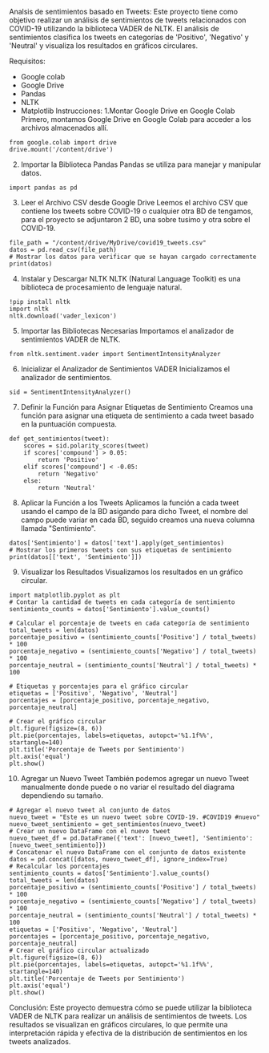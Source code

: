 Analsis de sentimientos basado en Tweets:
Este proyecto tiene como objetivo realizar un análisis de sentimientos de tweets relacionados con COVID-19 utilizando la biblioteca VADER de NLTK. El análisis de sentimientos clasifica los tweets en categorías de 'Positivo', 'Negativo' y 'Neutral' y visualiza los resultados en gráficos circulares.

Requisitos: 
- Google colab
- Google Drive
- Pandas
- NLTK
- Matplotlib
Instrucciones:
1.Montar Google Drive en Google Colab
Primero, montamos Google Drive en Google Colab para acceder a los archivos almacenados allí.
```
from google.colab import drive
drive.mount('/content/drive')
```
2. Importar la Biblioteca Pandas
Pandas se utiliza para manejar y manipular datos.
```
import pandas as pd
```
3. Leer el Archivo CSV desde Google Drive
Leemos el archivo CSV que contiene los tweets sobre COVID-19 o cualquier otra BD de tengamos, para el proyecto se adjuntaron 2 BD, una sobre tusimo y otra sobre el COVID-19.
```
file_path = "/content/drive/MyDrive/covid19_tweets.csv"
datos = pd.read_csv(file_path)
# Mostrar los datos para verificar que se hayan cargado correctamente
print(datos)
```
4. Instalar y Descargar NLTK
NLTK (Natural Language Toolkit) es una biblioteca de procesamiento de lenguaje natural.
```
!pip install nltk
import nltk
nltk.download('vader_lexicon')
```
5. Importar las Bibliotecas Necesarias
Importamos el analizador de sentimientos VADER de NLTK.
```
from nltk.sentiment.vader import SentimentIntensityAnalyzer
```
6. Inicializar el Analizador de Sentimientos VADER
Inicializamos el analizador de sentimientos.
```
sid = SentimentIntensityAnalyzer()
```
7. Definir la Función para Asignar Etiquetas de Sentimiento
Creamos una función para asignar una etiqueta de sentimiento a cada tweet basado en la puntuación compuesta.
```
def get_sentimientos(tweet):
    scores = sid.polarity_scores(tweet)
    if scores['compound'] > 0.05:
        return 'Positivo'
    elif scores['compound'] < -0.05:
        return 'Negativo'
    else:
        return 'Neutral'
```
8. Aplicar la Función a los Tweets
Aplicamos la función a cada tweet usando el campo de la BD asigando para dicho Tweet, el nombre del campo puede variar en cada BD, seguido creamos una nueva columna llamada "Sentimiento".
```
datos['Sentimiento'] = datos['text'].apply(get_sentimientos)
# Mostrar los primeros tweets con sus etiquetas de sentimiento
print(datos[['text', 'Sentimiento']])
```
9. Visualizar los Resultados
Visualizamos los resultados en un gráfico circular.
```
import matplotlib.pyplot as plt
# Contar la cantidad de tweets en cada categoría de sentimiento
sentimiento_counts = datos['Sentimiento'].value_counts()

# Calcular el porcentaje de tweets en cada categoría de sentimiento
total_tweets = len(datos)
porcentaje_positivo = (sentimiento_counts['Positivo'] / total_tweets) * 100
porcentaje_negativo = (sentimiento_counts['Negativo'] / total_tweets) * 100
porcentaje_neutral = (sentimiento_counts['Neutral'] / total_tweets) * 100

# Etiquetas y porcentajes para el gráfico circular
etiquetas = ['Positivo', 'Negativo', 'Neutral']
porcentajes = [porcentaje_positivo, porcentaje_negativo, porcentaje_neutral]

# Crear el gráfico circular
plt.figure(figsize=(8, 6))
plt.pie(porcentajes, labels=etiquetas, autopct='%1.1f%%', startangle=140)
plt.title('Porcentaje de Tweets por Sentimiento')
plt.axis('equal')
plt.show()
```
10. Agregar un Nuevo Tweet
También podemos agregar un nuevo Tweet manualmente donde puede o no variar el resultado del diagrama dependiendo su tamaño.
```
# Agregar el nuevo tweet al conjunto de datos
nuevo_tweet = "Este es un nuevo tweet sobre COVID-19. #COVID19 #nuevo"
nuevo_tweet_sentimiento = get_sentimientos(nuevo_tweet)
# Crear un nuevo DataFrame con el nuevo tweet
nuevo_tweet_df = pd.DataFrame({'text': [nuevo_tweet], 'Sentimiento': [nuevo_tweet_sentimiento]})
# Concatenar el nuevo DataFrame con el conjunto de datos existente
datos = pd.concat([datos, nuevo_tweet_df], ignore_index=True)
# Recalcular los porcentajes
sentimiento_counts = datos['Sentimiento'].value_counts()
total_tweets = len(datos)
porcentaje_positivo = (sentimiento_counts['Positivo'] / total_tweets) * 100
porcentaje_negativo = (sentimiento_counts['Negativo'] / total_tweets) * 100
porcentaje_neutral = (sentimiento_counts['Neutral'] / total_tweets) * 100
etiquetas = ['Positivo', 'Negativo', 'Neutral']
porcentajes = [porcentaje_positivo, porcentaje_negativo, porcentaje_neutral]
# Crear el gráfico circular actualizado
plt.figure(figsize=(8, 6))
plt.pie(porcentajes, labels=etiquetas, autopct='%1.1f%%', startangle=140)
plt.title('Porcentaje de Tweets por Sentimiento')
plt.axis('equal')
plt.show()
```
Conclusión:
Este proyecto demuestra cómo se puede utilizar la biblioteca VADER de NLTK para realizar un análisis de sentimientos de tweets. Los resultados se visualizan en gráficos circulares, lo que permite una interpretación rápida y efectiva de la distribución de sentimientos en los tweets analizados.
